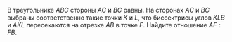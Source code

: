 В треугольнике $ABC$ стороны $AC$ и $BC$ равны. На сторонах $AC$ и $BC$ выбраны  соответственно такие точки $K$ и $L$, что биссектрисы углов  $KLB$  и $AKL$ пересекаются на отрезке $AB$ в точке $F$. Найдите отношение $AF:FB.$